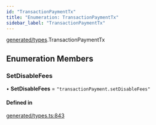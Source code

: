 ```yaml
---
id: "TransactionPaymentTx"
title: "Enumeration: TransactionPaymentTx"
sidebar_label: "TransactionPaymentTx"
---
```


[generated/types](../../../../modules/Generated/Types/Types.md).TransactionPaymentTx

## Enumeration Members

### SetDisableFees

• **SetDisableFees** = ``"transactionPayment.setDisableFees"``

#### Defined in

[generated/types.ts:843](https://github.com/PolymeshAssociation/polymesh-sdk/blob/995f17653/src/generated/types.ts#L843)
